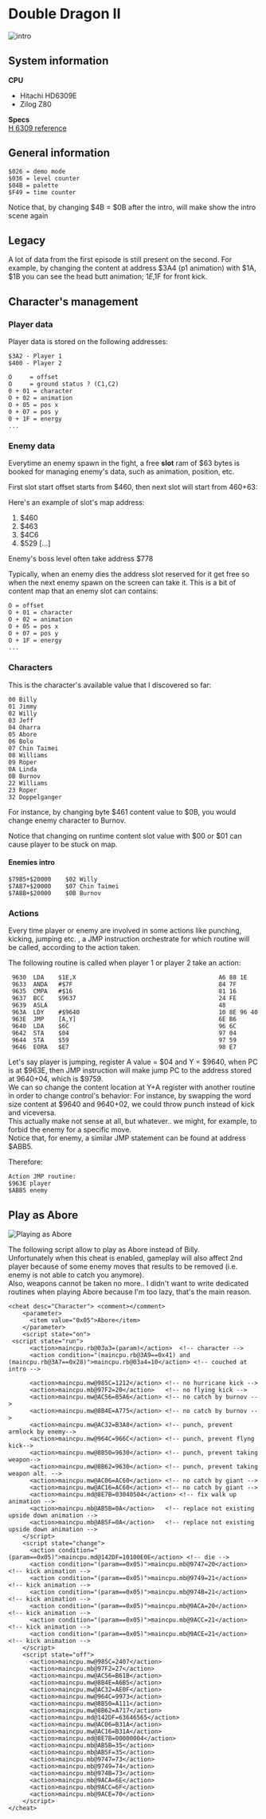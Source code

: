 # Double Dragon II

![intro](https://github.com/user-attachments/assets/fcf78f78-c200-42dd-b9b3-0784a8dd53e8)

## System information

**CPU**
* Hitachi HD6309E
* Zilog Z80

**Specs**<br>
[H 6309 reference](../specs/Motorola%206809%20and%20Hitachi%206309%20Programming%20Reference%20(Darren%20Atkinson).pdf)

## General information

```
$026 = demo mode
$036 = level counter
$04B = palette 
$F49 = time counter
```

Notice that, by changing $4B = $0B after the intro, will make show the intro scene again

## Legacy

A lot of data from the first episode is still present on the second.
For example, by changing the content at address $3A4 (p1 animation) with $1A, $1B you can see the head butt animation; $1E,$1F for front kick.

## Character's management

### Player data

Player data is stored on the following addresses:

```
$3A2 - Player 1
$400 - Player 2
```

```
O     = offset
O     = ground status ? (C1,C2)
0 + 01 = character
O + 02 = animation
O + 05 = pos x
0 + 07 = pos y
0 + 1F = energy
...
```

### Enemy data

Everytime an enemy spawn in the fight, a free **slot** ram of $63 bytes is booked for managing enemy's data, such as animation, position, etc.

First slot start offset starts from $460, then next slot will start from $460+$63:

Here's an example of slot's map address:

1. $460
2. $463
3. $4C6
4. $529
[...]

Enemy's boss level often take address $778

Typically, when an enemy dies the address slot reserved for it get free so when the next enemy spawn on the screen can take it.
This is a bit of content map that an enemy slot can contains:

```
O = offset
O + 01 = character
O + 02 = animation
O + 05 = pos x
O + 07 = pos y
O + 1F = energy
...
```

### Characters

This is the character's available value that I discovered so far:

```
00 Billy
01 Jimmy
02 Willy
03 Jeff
04 Oharra
05 Abore
06 Bolo
07 Chin Taimei
08 Williams
09 Roper
0A Linda 
0B Burnov
22 Williams
23 Roper
32 Doppelganger
```

For instance, by changing byte $461 content value to $0B, you would change enemy character to Burnov.

Notice that changing on runtime content slot value with $00 or $01 can cause player to be stuck on map.

#### Enemies intro
```
$79B5+$20000	$02	Willy
$7AB7+$20000	$07	Chin Taimei
$7ABB+$20000	$0B	Burnov
```

### Actions ###

Every time player or enemy are involved in some actions like punching, kicking, jumping etc. , a JMP
instruction orchestrate for which routine will be called, according to the action taken.

The following routine is called when player 1 or player 2 take an action:

```
 9630  LDA    $1E,X                                        A6 88 1E
 9633  ANDA   #$7F                                         84 7F
 9635  CMPA   #$16                                         81 16
 9637  BCC    $9637                                        24 FE
 9639  ASLA                                                48
 963A  LDY    #$9640                                       10 8E 96 40
 963E  JMP    [A,Y]                                        6E B6
 9640  LDA    $6C                                          96 6C
 9642  STA    $04                                          97 04
 9644  STA    $59                                          97 59
 9646  EORA   $E7                                          98 E7
```

Let's say player is jumping, register A value = $04 and Y = $9640, when PC is at $963E, then JMP instruction will make jump PC to the address stored at $9640+$04, which is $9759.
<br>
We can so change the content location at Y+A register with another routine in order to change control's behavior:
For instance, by swapping the word size content at $9640 and $9640+$02, we could throw punch instead of kick and viceversa.
<br>
This actually make not sense at all, but whatever.. we might, for example, to forbid the enemy for a specific move.
<br>
Notice that, for enemy, a similar JMP statement can be found at address $ABB5.

Therefore:

```
Action JMP routine:
$963E player
$ABB5 enemy
```

## Play as Abore

![Playing as Abore](https://github.com/user-attachments/assets/15edf352-0010-4e89-90ee-692879606aa6)

The following script allow to play as Abore instead of Billy.
<br/>
Unfortunately when this cheat is enabled, gameplay will also affect 2nd player because of some enemy moves that results to be removed (i.e. enemy is not able to catch you anymore).
<br/>
Also, weapons cannot be taken no more.. I didn't want to write dedicated routines when playing Abore because I'm too lazy, that's the main reason.
```
<cheat desc="Character"> <comment></comment>
	<parameter>            
	  <item value="0x05">Abore</item>
    </parameter>
	<script state="on">
 <script state="run">
	  <action>maincpu.rb@03a3=(param)</action>	<!-- character -->
	  <action condition="(maincpu.rb@3A9==0x41) and (maincpu.rb@3A7==0x28)">maincpu.rb@03a4=10</action>	<!-- couched at intro -->
	  
	  <action>maincpu.mw@985C=1212</action>	<!-- no hurricane kick -->	  	  	  
	  <action>maincpu.mb@97F2=20</action>	<!-- no flying kick -->	  
	  <action>maincpu.mw@AC56=B5A6</action>	<!-- no catch by burnov -->	  
	  <action>maincpu.mw@8B4E=A775</action>	<!-- no catch by burnov -->	  
	  <action>maincpu.mw@AC32=B3A8</action>	<!-- punch, prevent armlock by enemy-->
	  <action>maincpu.mw@964C=966C</action>	<!-- punch, prevent flyng kick-->
	  <action>maincpu.mw@8B50=9630</action>	<!-- punch, prevent taking weapon-->
	  <action>maincpu.mw@8B62=9630</action>	<!-- punch, prevent taking weapon alt. -->
	  <action>maincpu.mw@AC06=AC60</action> <!-- no catch by giant -->
	  <action>maincpu.mw@AC16=AC60</action>	<!-- no catch by giant -->
	  <action>maincpu.md@8E7B=03040504</action>	<!-- fix walk up animation -->
	  <action>maincpu.mb@AB5B=0A</action>	<!-- replace not existing upside down animation -->
	  <action>maincpu.mb@AB5F=0A</action>	<!-- replace not existing upside down animation -->	  
    </script>
	<script state="change">
	  <action condition="(param==0x05)">maincpu.md@142DF=10100E0E</action> <!-- die -->
	  <action condition="(param==0x05)">maincpu.mb@9747=20</action>	<!-- kick animation -->
	  <action condition="(param==0x05)">maincpu.mb@9749=21</action>	<!-- kick animation -->
	  <action condition="(param==0x05)">maincpu.mb@974B=21</action>	<!-- kick animation -->
	  <action condition="(param==0x05)">maincpu.mb@9ACA=20</action>	<!-- kick animation -->
	  <action condition="(param==0x05)">maincpu.mb@9ACC=21</action>	<!-- kick animation -->
	  <action condition="(param==0x05)">maincpu.mb@9ACE=21</action>	<!-- kick animation -->	 	 
	</script>
	<script state="off">
      <action>maincpu.mw@985C=2407</action> 
	  <action>maincpu.mb@97F2=27</action> 
	  <action>maincpu.mw@AC56=B61B</action> 
	  <action>maincpu.mw@8B4E=A6B5</action> 
	  <action>maincpu.mw@AC32=AE0F</action> 
	  <action>maincpu.mw@964C=9973</action> 
	  <action>maincpu.mw@8B50=A111</action> 
	  <action>maincpu.mw@8B62=A717</action> 
	  <action>maincpu.md@142DF=63646565</action> 
	  <action>maincpu.mw@AC06=B31A</action> 	  
	  <action>maincpu.mw@AC16=B31A</action> 	  
	  <action>maincpu.md@8E7B=00000004</action>
	  <action>maincpu.mb@AB5B=35</action>
	  <action>maincpu.mb@AB5F=35</action>
	  <action>maincpu.mb@9747=73</action>
	  <action>maincpu.mb@9749=74</action>
	  <action>maincpu.mb@974B=73</action>
	  <action>maincpu.mb@9ACA=6E</action>
	  <action>maincpu.mb@9ACC=6F</action>
	  <action>maincpu.mb@9ACE=70</action>	 
	</script>
</cheat>
```
